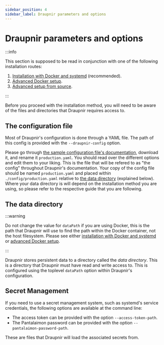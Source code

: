```yaml
---
sidebar_position: 4
sidebar_label: Draupnir parameters and options
---
```


<!--
SPDX-FileCopyrightText: 2024 Gnuxie <Gnuxie@protonmail.com>

SPDX-License-Identifier: CC-BY-SA-4.0
-->

# Draupnir parameters and options

:::info

This section is supposed to be read in conjunction with one of the
following installation routes:

1. [Installation with Docker and systemd](./systemd) (recommended).
2. [Advanced Docker setup](./setup_docker).
3. [Advanced setup from source](./setup_selfbuild).

:::

Before you proceed with the installation method, you will need to be
aware of the files and directories that Draupnir requires access to.

## The configuration file

Most of Draupnir's configuration is done through a YAML file. The path
of this config is provided with the `--draupnir-config` option.

Please go through [the sample configuration file's
documentation](https://github.com/the-draupnir-project/Draupnir/config/default.yaml),
download it, and rename it `production.yaml`. You should read over the
different options and edit them to your liking. This is the file that
will be refered to as "the config" throughout Draupnir's
documentation. Your copy of the config file should be named
`production.yaml` and placed within `./config/production.yaml`
relative to [the data directory](#the-data-directory) (explained
below). Where your data directory is will depend on the
installation method you are using, so please refer to the respective
guide that you are following.

## The data directory

:::warning

Do not change the value for `dataPath` if you are using Docker, this
is the path that Draupnir will use to find the path within the Docker
container, not the host filesystem. Please see either [installation
with Docker and systemd](./systemd) or [advanced Docker
setup](./setup_docker).

:::

Draupnir stores persistent data to a directory called the *data
directory*. This is a directory that Draupnir must have read and write
access to. This is configured using the toplevel `dataPath` option
within Draupnir's configuration.

## Secret Management

If you need to use a secret management system, such as systemd's
service credentials, the following options are available at the
command line:

- The access token can be provided with the option `--access-token-path`.
- The Pantalaimon password can be provided with the option
  `--pantalaimon-password-path`.

These are files that Draupnir will load the associated secrets from.
